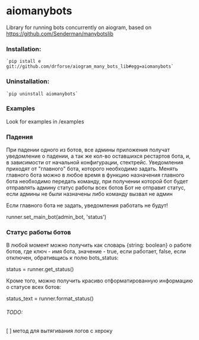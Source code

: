 # aiomanybots
Library for running bots concurrently on aiogram, 
based on https://github.com/Senderman/manybotslib

### Installation:
    `pip istall e git://github.com/drforse/aiogram_many_bots_lib#egg=aiomanybots`
### Uninstallation:
    `pip uninstall aiomanybots`

### Examples
Look for examples in /examples

### Падения
При падении одного из ботов, все админы приложения получат уведомление о падении, а так же кол-во оставшихся рестартов бота, и, в зависимости от начальной конфигурации, стектрейс. Уведомления приходят от "главного" бота, которого необходимо задать. Менять главного бота можно в любое время в функцию назначения главного бота необходимо передать команду, при получении которой бот будет отправлять админу статус работы всех ботов Бот не отправит статус, если админы не были назначены либо команду вызвал не админ

Eсли главного бота не задать, уведомления работать не будут!

runner.set_main_bot(admin_bot, 'status')

### Статус работы ботов
В любой момент можно получить как словарь {string: boolean} о работе ботов, где ключ - имя бота, значение - true, если работает, false, если отключен, обративщись к полю bots_status:

status = runner.get_status()

Кроме того, можно получить красиво отформатированную информацию о статусе всех ботов:

status_text = runner.format_status()

###### TODO:
[ ] метод для вытягивания логов с хероку